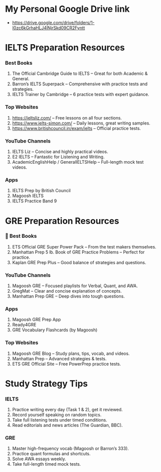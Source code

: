# My Personal Google Drive link
- https://drive.google.com/drive/folders/1-I0zc6kGrhaHLJ4lNjrSkd09CR2Fyntt

# IELTS Preparation Resources
### Best Books
1. The Official Cambridge Guide to IELTS – Great for both Academic & General.
2. Barron’s IELTS Superpack – Comprehensive with practice tests and strategies.
3. IELTS Trainer by Cambridge – 6 practice tests with expert guidance.

### Top Websites
1. https://ieltsliz.com/ – Free lessons on all four sections.
2. https://www.ielts-simon.com/ – Daily lessons, great writing samples.
3. https://www.britishcouncil.in/exam/ielts – Official practice tests.

### YouTube Channels
1. IELTS Liz – Concise and highly practical videos.
2. E2 IELTS – Fantastic for Listening and Writing.
3. AcademicEnglishHelp / GeneralIELTSHelp – Full-length mock test videos.

### Apps
1. IELTS Prep by British Council
2. Magoosh IELTS
3. IELTS Practice Band 9

# GRE Preparation Resources
### 🧠 Best Books
1. ETS Official GRE Super Power Pack – From the test makers themselves.
2. Manhattan Prep 5 lb. Book of GRE Practice Problems – Perfect for practice.
3. Kaplan GRE Prep Plus – Good balance of strategies and questions.

### YouTube Channels
1. Magoosh GRE – Focused playlists for Verbal, Quant, and AWA.
2. GregMat – Clear and concise explanation of concepts.
3. Manhattan Prep GRE – Deep dives into tough questions.

### Apps
1. Magoosh GRE Prep App
2. Ready4GRE
3. GRE Vocabulary Flashcards (by Magoosh)

### Top Websites
1. Magoosh GRE Blog – Study plans, tips, vocab, and videos.
2. Manhattan Prep – Advanced strategies & tests.
3. ETS GRE Official Site – Free PowerPrep practice tests.

# Study Strategy Tips
### IELTS
1. Practice writing every day (Task 1 & 2), get it reviewed.
2. Record yourself speaking on random topics.
3. Take full listening tests under timed conditions.
4. Read editorials and news articles (The Guardian, BBC).

### GRE
1. Master high-frequency vocab (Magoosh or Barron’s 333).
2. Practice quant formulas and shortcuts.
3. Solve AWA essays weekly.
4. Take full-length timed mock tests.
